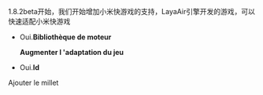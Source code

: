 



1.8.2beta开始，我们开始增加小米快游戏的支持，LayaAir引擎开发的游戏，可以快速适配小米快游戏

- Oui.**Bibliothèque de moteur**


  **Augmenter l 'adaptation du jeu**

- Oui.**Id**

Ajouter le millet
